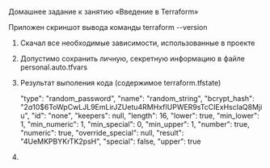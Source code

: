 Домашнее задание к занятию «Введение в Terraform»

Приложен скриншот вывода команды terraform --version
1) Скачал все необходимые зависимости, использованные в проекте
2) Допустимо сохранить личную, секретную информацию в файле personal.auto.tfvars
3) Результат выполения кода (содержимое terraform.tfstate)

      "type": "random_password",
      "name": "random_string",
             "bcrypt_hash": "$2a$10$6ToWpCwLJL9EmLirJZUetu4RMHxfIUPWER9sTcCIExHscIaQ8Mjiu",
            "id": "none",
            "keepers": null,
            "length": 16,
            "lower": true,
            "min_lower": 1,
            "min_numeric": 1,
            "min_special": 0,
            "min_upper": 1,
            "number": true,
            "numeric": true,
            "override_special": null,
            "result": "4UeMKPBYKrTK2psH",
            "special": false,
            "upper": true

4) 
